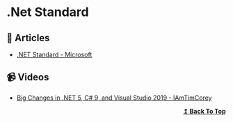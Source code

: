 # .Net Standard

## 📝 Articles
- [.NET Standard - Microsoft](https://docs.microsoft.com/en-us/dotnet/standard/net-standard)

## 📹 Videos
- [Big Changes in .NET 5, C# 9, and Visual Studio 2019 - IAmTimCorey](https://www.youtube.com/watch?v=zjVgQNfAEOs)


<div align="right">
  <b><a href="#contents">↥ Back To Top</a></b>
</div>